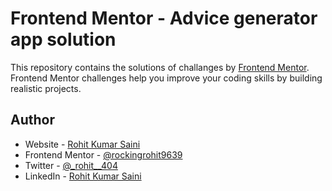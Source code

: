 # Frontend Mentor - Advice generator app solution

This repository contains the solutions of challanges by [Frontend Mentor](https://www.frontendmentor.io/). Frontend Mentor challenges help you improve your coding skills by building realistic projects.

## Author

- Website - [Rohit Kumar Saini](https://portfolio-45b9b.web.app/)
- Frontend Mentor - [@rockingrohit9639](https://www.frontendmentor.io/profile/rockingrohit9639)
- Twitter - [@\_rohit\_\_404](https://twitter.com/_rohit__404)
- LinkedIn - [Rohit Kumar Saini](https://www.linkedin.com/in/rohit-kumar-saini/)